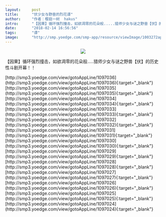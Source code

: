 ```yaml
---
layout:     post
title:      "伏少女与野兽的烈花谭"
author:     "作者：樱庭一树  hakus"
intro:      "【因果】循环强烈撞击，如欲凋零的花朵般.....猎师少女与谜之野兽【伏】的历史性斗剧开幕！！"
date:       "2018-02-14 16:56:56"
tags:       "谭"
image:      "http://smp.yoedge.com/smp-app/resource/viewImage/1003272appline.png"
---
```

<div style="text-align: center">
<p><img src="http://smp.yoedge.com/smp-app/resource/viewImage/1003272appline.png"/></p>
</div>
<p class="post-meta">
<span>【因果】循环强烈撞击，如欲凋零的花朵般.....猎师少女与谜之野兽【伏】的历史性斗剧开幕！！</span>
</p>
[http://smp3.yoedge.com/view/gotoAppLine/1097036](http://smp3.yoedge.com/view/gotoAppLine/1097036){:target="_blank"}
[http://smp3.yoedge.com/view/gotoAppLine/1097035](http://smp3.yoedge.com/view/gotoAppLine/1097035){:target="_blank"}
[http://smp3.yoedge.com/view/gotoAppLine/1097034](http://smp3.yoedge.com/view/gotoAppLine/1097034){:target="_blank"}
[http://smp3.yoedge.com/view/gotoAppLine/1097033](http://smp3.yoedge.com/view/gotoAppLine/1097033){:target="_blank"}
[http://smp3.yoedge.com/view/gotoAppLine/1097032](http://smp3.yoedge.com/view/gotoAppLine/1097032){:target="_blank"}
[http://smp3.yoedge.com/view/gotoAppLine/1097031](http://smp3.yoedge.com/view/gotoAppLine/1097031){:target="_blank"}
[http://smp3.yoedge.com/view/gotoAppLine/1097030](http://smp3.yoedge.com/view/gotoAppLine/1097030){:target="_blank"}
[http://smp3.yoedge.com/view/gotoAppLine/1097029](http://smp3.yoedge.com/view/gotoAppLine/1097029){:target="_blank"}
[http://smp3.yoedge.com/view/gotoAppLine/1097028](http://smp3.yoedge.com/view/gotoAppLine/1097028){:target="_blank"}
[http://smp3.yoedge.com/view/gotoAppLine/1097027](http://smp3.yoedge.com/view/gotoAppLine/1097027){:target="_blank"}
[http://smp3.yoedge.com/view/gotoAppLine/1097026](http://smp3.yoedge.com/view/gotoAppLine/1097026){:target="_blank"}
[http://smp3.yoedge.com/view/gotoAppLine/1097025](http://smp3.yoedge.com/view/gotoAppLine/1097025){:target="_blank"}
[http://smp3.yoedge.com/view/gotoAppLine/1097024](http://smp3.yoedge.com/view/gotoAppLine/1097024){:target="_blank"}


